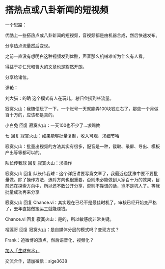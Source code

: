 # 搭热点或八卦新闻的短视频

一个思路：

优酷上一些搭热点或八卦新闻的短视频，音视频都是由机器合成，然后快速发布。

分享热点流量然后变现。

之前一直没有想明白这种视频发到优酷，声音那么机械难听为什么有人看。

得益于亦仁兄和曹大的文章也是豁然开朗。

分享给诸位。

**评论：**

刘大猫：的确 这个模式有人在玩儿，总归会捞到些流量。

寂寞火山：我随便玩了一下，一个账号一天就能弄100块钱左右了，那些一个月做百十万的，应该都是真的。

小白兔 回复 寂寞火山：一天100也不少了…求赐教

七 回复 寂寞火山：如果能够批量复制，收入可观，求细节哈

寂寞火山：批量出视频的方法其实有很多，配音是一种，截取、录屏、导出、模板产出等等都可以的。

队长传我球 回复 寂寞火山：求操作

寂寞火山 回复 队长传我球：这个详细讲要写篇文章了，我最近也犹豫中要不要批量做。除了操作方法，选对方向也很重要，否则未必能做到人家百十万的效果，目前还在探索方向中，所以还不敢公开分享，否则不靠谱的话，岂不是坑人了。等我批量成功再来分享

寂寞火山 回复 Chance.vi：其实现在已经不是最佳时机了，审核已经开始变严格了，去年直接做搬运工就能赚钱。

Chance.vi 回复 寂寞火山：是的，所以敏感度非常关键。

榴莲哥 回复 寂寞火山：是自媒体分层的模式吗？变现方式？

Frank：追微博的热点，然后语音化，视频化？

[加入「生财有术」](https://www.ilangcai.com/jiaru/)

交流合作，请加微信：sige3638

